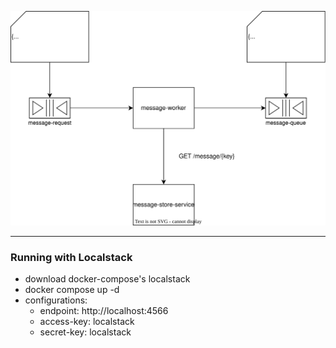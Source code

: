 ![diagram](docs/message-worker.svg)


---

### Running with Localstack

- download docker-compose's localstack
- docker compose up -d
- configurations:
  - endpoint: http://localhost:4566
  - access-key: localstack
  - secret-key: localstack